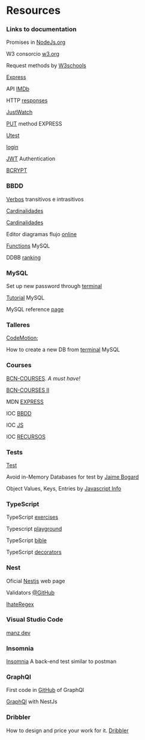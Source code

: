 # Resources

### Links to documentation


Promises in [NodeJs.org](https://nodejs.dev/learn/understanding-javascript-promises)

W3 consorcio [w3.org](https://www.w3.org/)

Request methods by [W3schools](https://www.w3schools.com/tags/ref_httpmethods.asp)

[Express](https://expressjs.com/)

API [IMDb](https://imdb-api.com/api)

HTTP [responses](https://developer.mozilla.org/en-US/docs/Web/HTTP/Status#successful_responses)

[JustWatch](https://www.justwatch.com/)

[PUT](https://www.tabnine.com/code/javascript/functions/express/Express/put) method EXPRESS

[Utest](https://www.utest.com/)

[login](https://heynode.com/tutorial/process-user-login-form-expressjs/)

[JWT](https://jwt.io/) Authentication

[BCRYPT](https://www.npmjs.com/package/bcrypt)

### BBDD

[Verbos](https://www.ejemplos.co/100-ejemplos-de-verbos-transitivos-e-intransitivos/) transitivos e intrasitivos

[Cardinalidades](http://basededatosaplicado.blogspot.com/2011/10/v-behaviorurldefaultvmlo.html)

[Cardinalidades](https://sites.google.com/site/bdavanzadas168/speaking-evidence/1-4-cardinalidad)

Editor diagramas flujo [online](https://www.yworks.com/yed-live/)

[Functions](https://dev.mysql.com/doc/refman/8.0/en/built-in-function-reference.html) MySQL

DDBB [ranking](https://db-engines.com/en/ranking)





### MySQL

Set up new password through [terminal](https://stackoverflow.com/questions/33467337/reset-mysql-root-password-using-alter-user-statement-after-install-on-mac)

[Tutorial](https://www.mysqltutorial.org/) MySQL

MySQL reference [page](https://dev.mysql.com/doc/refman/8.0/en/join.html)


### Talleres

[CodeMotion](https://codemotion.com);

How to create a new DB from [terminal](https://www.inmotionhosting.com/support/server/databases/create-a-mysql-database/) MySQL

### Courses 

[BCN-COURSES](https://bcncodes-academy.web.app/courses/courses.html). *A must have!*

[BCN-COURSES II](https://bcncodes-academy-lessons.web.app/)

MDN [EXPRESS](https://github.com/mdn/express-locallibrary-tutorial)

IOC [BBDD](https://ioc.xtec.cat/materials/FP/Recursos/fp_asx_m02_/web/fp_asx_m02_htmlindex/index.html)

IOC [JS](https://ioc.xtec.cat/materials/FP/Recursos/fp_daw_m06_/web/fp_daw_m06_htmlindex/index.html)

IOC [RECURSOS](https://ioc.xtec.cat/educacio/recursos#qg9njy5hhlm)

### Tests

[Test](https://www.testdome.com/tests)

Avoid in-Memory Databases for test by [Jaime Bogard](https://jimmybogard.com/avoid-in-memory-databases-for-tests/)

Object Values, Keys, Entries by [Javascript Info](https://javascript.info/keys-values-entries)


### TypeScript

TypeScript [exercises](https://typescript-exercises.github.io)

Typescript [playground](https://www.typescriptlang.org/play)

TypeScript [bible](https://www.typescriptlang.org)

TypeScript [decorators](https://blog.logrocket.com/a-practical-guide-to-typescript-decorators/)

### Nest

Oficial [Nestjs](https://docs.nestjs.com/) web page 

Validators [@GitHub](https://github.com/typestack/class-validator)

[IhateRegex](https://ihateregex.io/)

### Visual Studio Code

[manz dev](https://manz.dev/)

### Insomnia

[Insomnia](https://docs.insomnia.rest/insomnia/get-started) A back-end test similar to postman

### GraphQl

First code in [GitHub](https://github.com/nestjs/nest/tree/master/sample/23-graphql-code-first) of GraphQl

[GraphQl](https://docs.nestjs.com/graphql/quick-start) with NestJs

### Dribbler

How to design and price your work for it. [Dribbler](https://dribbble.com/)



